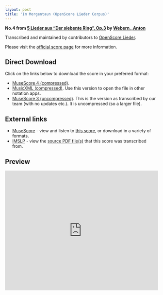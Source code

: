 ```yaml
---
layout: post
title: 'Im Morgentaun (OpenScore Lieder Corpus)'
---
```


__No.4 from [5 Lieder aus “Der siebente Ring”, Op.3](https://fourscoreandmore.org/openscore/lieder/Webern,_Anton/5_Lieder_aus_%E2%80%9CDer_siebente_Ring%E2%80%9D,_Op.3/) by [Webern,_Anton](https://fourscoreandmore.org/openscore/lieder/Webern,_Anton)__

Transcribed and maintained by contributors to [OpenScore Lieder].

Please visit the [official score page] for more information.

[official score page]: https://musescore.com/openscore-lieder-corpus/scores/6716614
[OpenScore Lieder]: https://musescore.com/openscore-lieder-corpus

## Direct Download

Click on the links below to download the score in your preferred format:
- [MuseScore 4 (compressed)](https://fourscoreandmore.org/openscore/lieder/Webern,_Anton/5_Lieder_aus_%E2%80%9CDer_siebente_Ring%E2%80%9D,_Op.3/4_Im_Morgentaun.mscz).
- [MusicXML (compressed)](https://fourscoreandmore.org/openscore/lieder/Webern,_Anton/5_Lieder_aus_%E2%80%9CDer_siebente_Ring%E2%80%9D,_Op.3/4_Im_Morgentaun.mxl). Use this version to open the file in other notation apps.
- [MuseScore 3 (uncompressed)](https://raw.githubusercontent.com/OpenScore/Lieder/refs/heads/main/scores/Webern,_Anton/5_Lieder_aus_%E2%80%9CDer_siebente_Ring%E2%80%9D,_Op.3/4_Im_Morgentaun/lc6716614.mscx). This is the version as transcribed by our team (with no updates etc.). It is uncompressed (so a larger file).

## External links

- [MuseScore] - view and listen to [this score][MuseScore], or download in a variety of formats.
- [IMSLP] - view the [source PDF file(s)][IMSLP] that this score was transcribed from.

[MuseScore]: https://musescore.com/score/6716614
[IMSLP]: https://imslp.org/wiki/Special:ReverseLookup/09951

## Preview

<iframe width="100%" height="394" src="https://musescore.com/openscore-lieder-corpus/scores/6716614/embed" frameborder="0" allowfullscreen allow="autoplay; fullscreen"></iframe>

